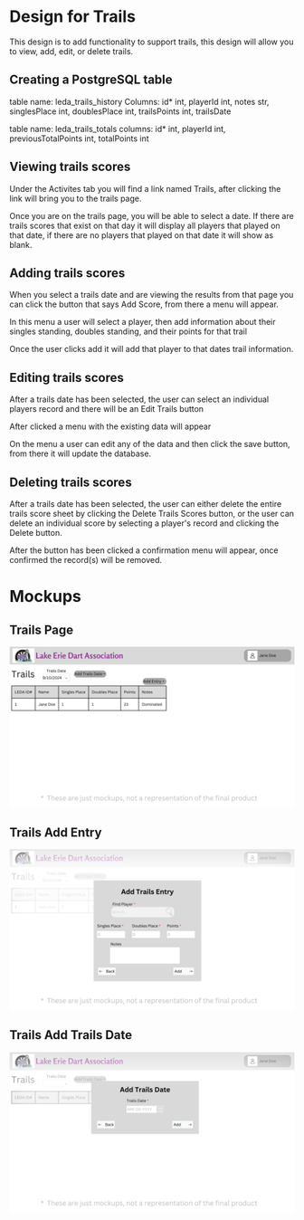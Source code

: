 # Design for Trails
This design is to add functionality to support trails, this design will allow you to view, add, edit, or delete trails.

## Creating a PostgreSQL table
table name: leda_trails_history
Columns: id* int, playerId int, notes str, singlesPlace int, doublesPlace int, trailsPoints int, trailsDate

table name: leda_trails_totals
columns: id* int, playerId int, previousTotalPoints int, totalPoints int

## Viewing trails scores
Under the Activites tab you will find a link named Trails, after clicking the link will bring you to the trails page.

Once you are on the trails page, you will be able to select a date. If there are trails scores that exist on that day it will display all players that played on that date, if there are no players that played on that date it will show as blank.

## Adding trails scores
When you select a trails date and are viewing the results from that page you can click the button that says Add Score, from there a menu will appear.

In this menu a user will select a player, then add information about their singles standing, doubles standing, and their points for that trail

Once the user clicks add it will add that player to that dates trail information.

## Editing trails scores
After a trails date has been selected, the user can select an individual players record and there will be an Edit Trails button

After clicked a menu with the existing data will appear

On the menu a user can edit any of the data and then click the save button, from there it will update the database.

## Deleting trails scores
After a trails date has been selected, the user can either delete the entire trails score sheet by clicking the Delete Trails Scores button, or the user can delete an individual score by selecting a player's record and clicking the Delete button.

After the button has been clicked a confirmation menu will appear, once confirmed the record(s) will be removed.

# Mockups
## Trails Page
![image](../../Mockups/Activities/leda_trails.png)
## Trails Add Entry
![image](../../Mockups/Activities/leda_trails_add_entry.png)
## Trails Add Trails Date
![image](../../Mockups/Activities/leda_trails_add_trails_date.png)